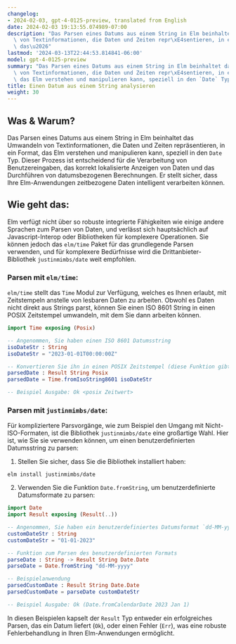 ```yaml
---
changelog:
- 2024-02-03, gpt-4-0125-preview, translated from English
date: 2024-02-03 19:13:55.074989-07:00
description: "Das Parsen eines Datums aus einem String in Elm beinhaltet das Umwandeln\
  \ von Textinformationen, die Daten und Zeiten repr\xE4sentieren, in ein Format,\
  \ das\u2026"
lastmod: '2024-03-13T22:44:53.814841-06:00'
model: gpt-4-0125-preview
summary: "Das Parsen eines Datums aus einem String in Elm beinhaltet das Umwandeln\
  \ von Textinformationen, die Daten und Zeiten repr\xE4sentieren, in ein Format,\
  \ das Elm verstehen und manipulieren kann, speziell in den `Date` Typ."
title: Einen Datum aus einem String analysieren
weight: 30
---
```


## Was & Warum?
Das Parsen eines Datums aus einem String in Elm beinhaltet das Umwandeln von Textinformationen, die Daten und Zeiten repräsentieren, in ein Format, das Elm verstehen und manipulieren kann, speziell in den `Date` Typ. Dieser Prozess ist entscheidend für die Verarbeitung von Benutzereingaben, das korrekt lokalisierte Anzeigen von Daten und das Durchführen von datumsbezogenen Berechnungen. Er stellt sicher, dass Ihre Elm-Anwendungen zeitbezogene Daten intelligent verarbeiten können.

## Wie geht das:
Elm verfügt nicht über so robuste integrierte Fähigkeiten wie einige andere Sprachen zum Parsen von Daten, und verlässt sich hauptsächlich auf Javascript-Interop oder Bibliotheken für komplexere Operationen. Sie können jedoch das `elm/time` Paket für das grundlegende Parsen verwenden, und für komplexere Bedürfnisse wird die Drittanbieter-Bibliothek `justinmimbs/date` weit empfohlen.

### Parsen mit `elm/time`:
`elm/time` stellt das `Time` Modul zur Verfügung, welches es Ihnen erlaubt, mit Zeitstempeln anstelle von lesbaren Daten zu arbeiten. Obwohl es Daten nicht direkt aus Strings parst, können Sie einen ISO 8601 String in einen POSIX Zeitstempel umwandeln, mit dem Sie dann arbeiten können.

```elm
import Time exposing (Posix)

-- Angenommen, Sie haben einen ISO 8601 Datumsstring
isoDateStr : String
isoDateStr = "2023-01-01T00:00:00Z"

-- Konvertieren Sie ihn in einen POSIX Zeitstempel (diese Funktion gibt ein `Result` zurück)
parsedDate : Result String Posix
parsedDate = Time.fromIsoString8601 isoDateStr

-- Beispiel Ausgabe: Ok <posix Zeitwert>
```

### Parsen mit `justinmimbs/date`:
Für kompliziertere Parsvorgänge, wie zum Beispiel den Umgang mit Nicht-ISO-Formaten, ist die Bibliothek `justinmimbs/date` eine großartige Wahl. Hier ist, wie Sie sie verwenden können, um einen benutzerdefinierten Datumsstring zu parsen:

1. Stellen Sie sicher, dass Sie die Bibliothek installiert haben:

```shell
elm install justinmimbs/date
```

2. Verwenden Sie die Funktion `Date.fromString`, um benutzerdefinierte Datumsformate zu parsen:

```elm
import Date
import Result exposing (Result(..))

-- Angenommen, Sie haben ein benutzerdefiniertes Datumsformat `dd-MM-yyyy`
customDateStr : String
customDateStr = "01-01-2023"

-- Funktion zum Parsen des benutzerdefinierten Formats
parseDate : String -> Result String Date.Date
parseDate = Date.fromString "dd-MM-yyyy"

-- Beispielanwendung
parsedCustomDate : Result String Date.Date
parsedCustomDate = parseDate customDateStr

-- Beispiel Ausgabe: Ok (Date.fromCalendarDate 2023 Jan 1)
```

In diesen Beispielen kapselt der `Result` Typ entweder ein erfolgreiches Parsen, das ein Datum liefert (`Ok`), oder einen Fehler (`Err`), was eine robuste Fehlerbehandlung in Ihren Elm-Anwendungen ermöglicht.
